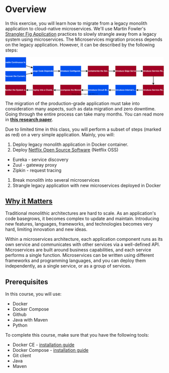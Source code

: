 # Overview

In this exercise, you will learn how to migrate from a legacy monolith
application to cloud-native microservices. We'll use Martin Fowler's
[Strangler Fig Application][1] practices to slowly strangle away from a legacy
system using microservices. The Microservices migration process depends on the
legacy application. However, it can be described by the following steps:

<center><img src="images/overview.svg" /></center>

The migration of the production-grade application must take into consideration
many aspects, such as data migration and zero downtime. Going through the entire
process can take many months. You can read more in **[this research paper][2]**.

Due to limited time in this class, you will perform a subset of steps (marked as
red) on a very simple application. Mainly, you will:

1. Deploy legacy monolith application in Docker container.
1. Deploy [Netflix Open Source Software][2] (Netflix OSS)
  - Eureka - service discovery
  - Zuul - gateway proxy
  - Zipkin - request tracing
1. Break monolith into several microservices
1. Strangle legacy application with new microservices deployed in Docker

## [Why it Matters][6]

Traditional monolithic architectures are hard to scale. As an application's code
basegrows, it becomes complex to update and maintain. Introducing new features,
languages, frameworks, and technologies becomes very hard, limiting innovation
and new ideas.

Within a microservices architecture, each application component runs as its own
service and communicates with other services via a well-defined API.
Microservices are built around business capabilities, and each service performs
a single function. Microservices can be written using different frameworks and
programming languages, and you can deploy them independently, as a single
service, or as a group of services.

## Prerequisites

In this course, you will use:

- Docker
- Docker Compose
- Github
- Java with Maven
- Python

To complete this course, make sure that you have the following tools:

- Docker CE - [installation guide][4]
- Docker Compose - [installation guide][5]
- Git client
- Java
- Maven

[1]: https://martinfowler.com/bliki/StranglerFigApplication.html
[2]: https://onlinelibrary.wiley.com/doi/pdf/10.1002/spe.2608?casa_token=c4UXjfK-vwAAAAAA:0XQ1gxD2CVRFR2D97l14mdiF4WG9g7qsE_9yZ1FfSKeR51BUEHXDeRySNB7Q7QOQsHv0hzI5Roz11g
[3]: https://netflix.github.io/
[4]: https://docs.docker.com/engine/install/
[5]: https://docs.docker.com/compose/install/
[6]: https://aws.amazon.com/getting-started/hands-on/break-monolith-app-microservices-ecs-docker-ec2/
